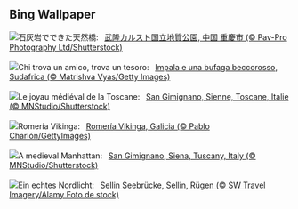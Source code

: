 ## Bing Wallpaper
![](https://www.bing.com/th?id=OHR.WulongKarst_JA-JP8479493036_UHD.jpg&w=1000)石灰岩でできた天然橋:&nbsp;&ensp;[武隆カルスト国立地質公園, 中国 重慶市 (© Pav-Pro Photography Ltd/Shutterstock)](https://www.bing.com/th?id=OHR.WulongKarst_JA-JP8479493036_UHD.jpg)
<br><br/>
![](https://www.bing.com/th?id=OHR.ImpalaOxpecker_IT-IT7910851982_UHD.jpg&w=1000)Chi trova un amico, trova un tesoro:&nbsp;&ensp;[Impala e una bufaga beccorosso, Sudafrica (© Matrishva Vyas/Getty Images)](https://www.bing.com/th?id=OHR.ImpalaOxpecker_IT-IT7910851982_UHD.jpg)
<br><br/>
![](https://www.bing.com/th?id=OHR.GimignanoTuscany_FR-FR0891435828_UHD.jpg&w=1000)Le joyau médiéval de la Toscane:&nbsp;&ensp;[San Gimignano, Sienne, Toscane, Italie (© MNStudio/Shutterstock)](https://www.bing.com/th?id=OHR.GimignanoTuscany_FR-FR0891435828_UHD.jpg)
<br><br/>
![](https://www.bing.com/th?id=OHR.RomeriaVikinga_ES-ES4247544127_UHD.jpg&w=1000)Romería Vikinga:&nbsp;&ensp;[Romería Vikinga, Galicia (© Pablo Charlón/GettyImages)](https://www.bing.com/th?id=OHR.RomeriaVikinga_ES-ES4247544127_UHD.jpg)
<br><br/>
![](https://www.bing.com/th?id=OHR.GimignanoTuscany_EN-GB0016765846_UHD.jpg&w=1000)A medieval Manhattan:&nbsp;&ensp;[San Gimignano, Siena, Tuscany, Italy (© MNStudio/Shutterstock)](https://www.bing.com/th?id=OHR.GimignanoTuscany_EN-GB0016765846_UHD.jpg)
<br><br/>
![](https://www.bing.com/th?id=OHR.SellinSeebruecke_DE-DE4280331105_UHD.jpg&w=1000)Ein echtes Nordlicht:&nbsp;&ensp;[Sellin Seebrücke, Sellin, Rügen (© SW Travel Imagery/Alamy Foto de stock)](https://www.bing.com/th?id=OHR.SellinSeebruecke_DE-DE4280331105_UHD.jpg)
<br><br/>
